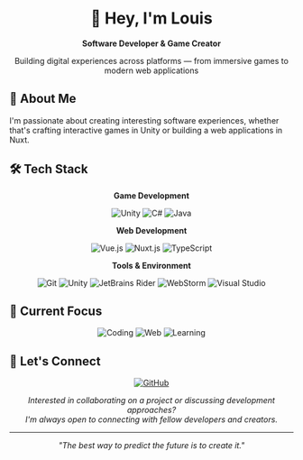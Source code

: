 <div align="center">

# 👋 Hey, I'm Louis

**Software Developer & Game Creator**

Building digital experiences across platforms — from immersive games to modern web applications

</div>


## 🚀 About Me

I'm passionate about creating interesting software experiences, whether that's crafting interactive games in Unity or building a web applications in Nuxt.

## 🛠️ Tech Stack

<div align="center">

**Game Development**

![Unity](https://img.shields.io/badge/Unity-000000?style=for-the-badge&logo=unity&logoColor=white)
![C#](https://img.shields.io/badge/C%23-239120?style=for-the-badge&logo=c-sharp&logoColor=white)
![Java](https://img.shields.io/badge/Java-ED8B00?style=for-the-badge&logo=openjdk&logoColor=white)

**Web Development**

![Vue.js](https://img.shields.io/badge/Vue.js-35495E?style=for-the-badge&logo=vue.js&logoColor=4FC08D)
![Nuxt.js](https://img.shields.io/badge/Nuxt.js-00C58E?style=for-the-badge&logo=nuxt.js&logoColor=white)
![TypeScript](https://img.shields.io/badge/TypeScript-007ACC?style=for-the-badge&logo=typescript&logoColor=white)

**Tools & Environment**

![Git](https://img.shields.io/badge/Git-F05032?style=for-the-badge&logo=git&logoColor=white)
![Unity](https://img.shields.io/badge/Unity-000000?style=for-the-badge&logo=unity&logoColor=white)
![JetBrains Rider](https://img.shields.io/badge/Rider-000000?style=for-the-badge&logo=rider&logoColor=white)
![WebStorm](https://img.shields.io/badge/WebStorm-000000?style=for-the-badge&logo=webstorm&logoColor=white)
![Visual Studio](https://img.shields.io/badge/Visual%20Studio-5C2D91?style=for-the-badge&logo=visual-studio&logoColor=white)

</div>

## 🎯 Current Focus

<div align="center">

![Coding](https://img.shields.io/badge/🎮_Game_Development-Unity_&_C%23-blueviolet?style=flat-square)
![Web](https://img.shields.io/badge/🌐_Web_Development-Vue_&_Nuxt-success?style=flat-square)
![Learning](https://img.shields.io/badge/📚_Always_Learning-New_Technologies-orange?style=flat-square)

</div>

## 🤝 Let's Connect

<div align="center">

[![GitHub](https://img.shields.io/badge/GitHub-TinxLD-181717?style=for-the-badge&logo=github&logoColor=white)](https://github.com/TinxLD)

*Interested in collaborating on a project or discussing development approaches?*  
*I'm always open to connecting with fellow developers and creators.*

</div>

---

<div align="center">

*"The best way to predict the future is to create it."*

</div>
